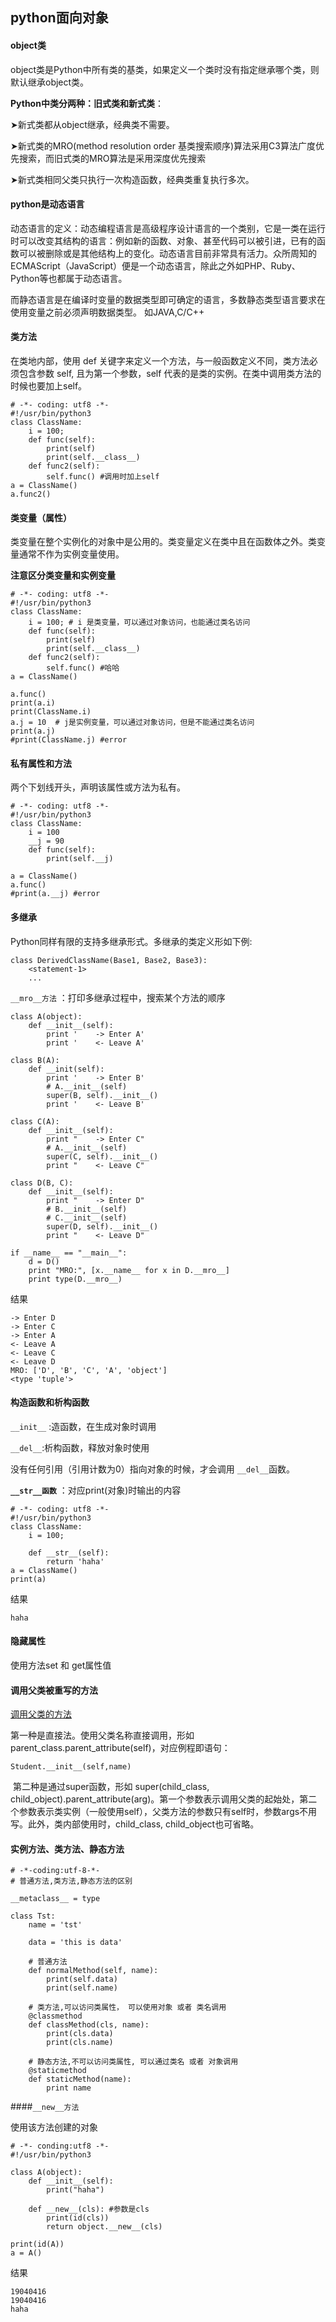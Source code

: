 ## python面向对象

#### object类

object类是Python中所有类的基类，如果定义一个类时没有指定继承哪个类，则默认继承object类。

**Python中类分两种：旧式类和新式类**：

➤新式类都从object继承，经典类不需要。

➤新式类的MRO(method resolution order 基类搜索顺序)算法采用C3算法广度优先搜索，而旧式类的MRO算法是采用深度优先搜索

➤新式类相同父类只执行一次构造函数，经典类重复执行多次。

#### python是动态语言

动态语言的定义：动态编程语言是高级程序设计语言的一个类别，它是一类在运行时可以改变其结构的语言：例如新的函数、对象、甚至代码可以被引进，已有的函数可以被删除或是其他结构上的变化。动态语言目前非常具有活力。众所周知的ECMAScript（JavaScript）便是一个动态语言，除此之外如PHP、Ruby、Python等也都属于动态语言。


  而静态语言是在编译时变量的数据类型即可确定的语言，多数静态类型语言要求在使用变量之前必须声明数据类型。 如JAVA,C/C++

#### 类方法

在类地内部，使用 def 关键字来定义一个方法，与一般函数定义不同，类方法必须包含参数 self, 且为第一个参数，self 代表的是类的实例。在类中调用类方法的时候也要加上self。

```
# -*- coding: utf8 -*-
#!/usr/bin/python3
class ClassName:
    i = 100;
    def func(self):
        print(self)
        print(self.__class__)
    def func2(self):
        self.func() #调用时加上self
a = ClassName() 
a.func2()
```



#### 类变量（属性）

类变量在整个实例化的对象中是公用的。类变量定义在类中且在函数体之外。类变量通常不作为实例变量使用。

**注意区分类变量和实例变量**

```
# -*- coding: utf8 -*-
#!/usr/bin/python3
class ClassName:
    i = 100; # i 是类变量，可以通过对象访问，也能通过类名访问
    def func(self):
        print(self)
        print(self.__class__)
    def func2(self):
        self.func() #哈哈
a = ClassName()

a.func()
print(a.i)
print(ClassName.i)  
a.j = 10  # j是实例变量，可以通过对象访问，但是不能通过类名访问
print(a.j)
#print(ClassName.j) #error
```



#### 私有属性和方法

两个下划线开头，声明该属性或方法为私有。

```
# -*- coding: utf8 -*-
#!/usr/bin/python3
class ClassName:
    i = 100
    __j = 90 
    def func(self):
        print(self.__j)

a = ClassName()
a.func()
#print(a.__j) #error
```

#### 多继承

Python同样有限的支持多继承形式。多继承的类定义形如下例:

```
class DerivedClassName(Base1, Base2, Base3):
    <statement-1>
    ...
```

`__mro__方法` ：打印多继承过程中，搜索某个方法的顺序

```
class A(object):
    def __init__(self):
        print '    -> Enter A'
        print '    <- Leave A'

class B(A):
    def __init(self):
        print '    -> Enter B'
        # A.__init__(self)
        super(B, self).__init__()
        print '    <- Leave B'

class C(A):
    def __init__(self):
        print "    -> Enter C"
        # A.__init__(self)
        super(C, self).__init__()
        print "    <- Leave C"

class D(B, C):
    def __init__(self):
        print "    -> Enter D"
        # B.__init__(self)
        # C.__init__(self)
        super(D, self).__init__()
        print "    <- Leave D"

if __name__ == "__main__":
    d = D()
    print "MRO:", [x.__name__ for x in D.__mro__]
    print type(D.__mro__)
```

结果

```
-> Enter D
-> Enter C
-> Enter A
<- Leave A
<- Leave C
<- Leave D
MRO: ['D', 'B', 'C', 'A', 'object']
<type 'tuple'>
```



#### 构造函数和析构函数

`__init__` :造函数，在生成对象时调用

`__del__`:析构函数，释放对象时使用  

没有任何引用（引用计数为0）指向对象的时候，才会调用 `__del__`函数。

**`__str__函数`** ：对应print(对象)时输出的内容

```
# -*- coding: utf8 -*-
#!/usr/bin/python3
class ClassName:
    i = 100;

    def __str__(self):
        return 'haha'
a = ClassName()
print(a)
```

结果

```
haha
```

#### 隐藏属性

使用方法set 和 get属性值

#### 调用父类被重写的方法

[调用父类的方法](https://www.cnblogs.com/seirios1993/p/6601823.html)

第一种是直接法。使用父类名称直接调用，形如 parent_class.parent_attribute(self)，对应例程即语句：

```
Student.__init__(self,name)
```

​      第二种是通过super函数，形如 super(child_class, child_object).parent_attribute(arg)。第一个参数表示调用父类的起始处，第二个参数表示类实例（一般使用self），父类方法的参数只有self时，参数args不用写。此外，类内部使用时，child_class, child_object也可省略。



#### 实例方法、类方法、静态方法

```
# -*-coding:utf-8-*-
# 普通方法,类方法,静态方法的区别

__metaclass__ = type

class Tst:
    name = 'tst'

    data = 'this is data'

    # 普通方法
    def normalMethod(self, name):
        print(self.data)
        print(self.name)

    # 类方法,可以访问类属性， 可以使用对象 或者 类名调用
    @classmethod
    def classMethod(cls, name):
        print(cls.data)
        print(cls.name)

    # 静态方法,不可以访问类属性, 可以通过类名 或者 对象调用
    @staticmethod
    def staticMethod(name):
        print name
```

####`__new__方法` 

使用该方法创建的对象

```
# -*- conding:utf8 -*-
#!/usr/bin/python3

class A(object):
    def __init__(self):
        print("haha")

    def __new__(cls): #参数是cls
        print(id(cls))
        return object.__new__(cls)

print(id(A))
a = A()
```

结果

```
19040416
19040416
haha
```

